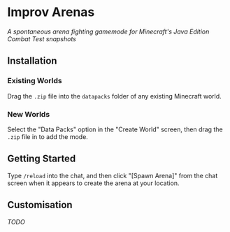 # Improv Arenas
*A spontaneous arena fighting gamemode for Minecraft's Java Edition Combat Test snapshots*

## Installation
### Existing Worlds
Drag the `.zip` file into the `datapacks` folder of any existing Minecraft world.

### New Worlds
Select the "Data Packs" option in the "Create World" screen, then drag the `.zip` file in to add the mode.

## Getting Started

Type `/reload` into the chat, and then click "[Spawn Arena]" from the chat screen when it appears to create the arena at your location.

## Customisation
*TODO*
